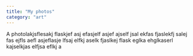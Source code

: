 ```yaml
---
title: "My photos"
category: "art"
---
```


A photolakjsflesakj flaskjef asj efasjelf asjef ajself jsal ekfas fjaslekfj salej fas ejfls aefl asjeflasje lfsaj elfkj aselk fjaslkej flask eglka ehglkaserl kajselkjas elfjsa eflkj a
